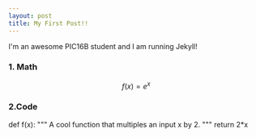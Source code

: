 ```yaml
---
layout: post
title: My First Post!! 
---
```


I'm an awesome PIC16B student and I am running Jekyll!

### 1. Math
$$f(x) = e^x$$

### 2.Code
def f(x):
    """
    A cool function that multiples an input x by 2. 
    """
    return 2*x
